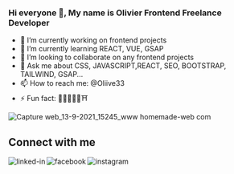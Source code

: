 ### Hi everyone 👋, My name is Olivier Frontend Freelance Developer
- 🔭 I’m currently working on frontend projects
- 🌱 I’m currently learning REACT, VUE, GSAP
- 👯 I’m looking to collaborate on any frontend projects
- 💬 Ask me about CSS, JAVASCRIPT,REACT, SEO, BOOTSTRAP, TAILWIND, GSAP...
- 📫 How to reach me: @Oliive33
- ⚡ Fun fact: 🗼🗽⛪🕌🕍⛩

![Capture web_13-9-2021_15245_www homemade-web com](https://user-images.githubusercontent.com/75976059/133094385-16567946-07e8-457b-a652-c0e70221d328.jpeg)
<br>
## Connect with me
[<img align="left" alt="linked-in" src="https://img.shields.io/badge/linkedin-%230077B5.svg?&style=for-the-badge&logo=linkedin&logoColor=white" />](https://www.linkedin.com/in/olivier-villevieille-25533014a/)
[<img align="left" alt="facebook" src="https://img.shields.io/badge/facebook-%231877F2.svg?&style=for-the-badge&logo=facebook&logoColor=white" />](https://www.facebook.com/olivier.villevieille.5)
[<img align="left" alt="instagram" src="https://img.shields.io/badge/instagram-blueviolet-yellow.svg?&style=for-the-badge&logo=instagram&logoColor=white" />](https://www.instagram.com/oliive33/)
<br>



<!--
**Oliive33/Oliive33** is a ✨ _special_ ✨ repository because its `README.md` (this file) appears on your GitHub profile.

Here are some ideas to get you started:

- 🔭 I’m currently working on ...
- 🌱 I’m currently learning ...
- 👯 I’m looking to collaborate on ...
- 🤔 I’m looking for help with ...
- 💬 Ask me about ...
- 📫 How to reach me: ...
- 😄 Pronouns: ...
- ⚡ Fun fact: ...
-->
